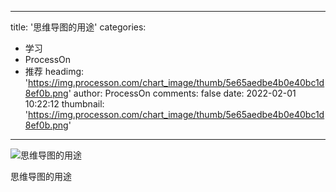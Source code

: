 
---
title: '思维导图的用途'
categories: 
 - 学习
 - ProcessOn
 - 推荐
headimg: 'https://img.processon.com/chart_image/thumb/5e65aedbe4b0e40bc1d8ef0b.png'
author: ProcessOn
comments: false
date: 2022-02-01 10:22:12
thumbnail: 'https://img.processon.com/chart_image/thumb/5e65aedbe4b0e40bc1d8ef0b.png'
---

<div>   
<img class="thumb" alt="思维导图的用途" src="https://img.processon.com/chart_image/thumb/5e65aedbe4b0e40bc1d8ef0b.png" referrerpolicy="no-referrer">
<p>思维导图的用途</p>  
</div>
            